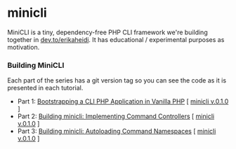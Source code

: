 # minicli

MiniCLI is a tiny, dependency-free PHP CLI framework we're building together in [dev.to/erikaheidi](dev.to/erikaheidi). It has educational / experimental purposes as motivation.

### Building MiniCLI

Each part of the series has a git version tag so you can see the code as it is presented in each tutorial.

 - Part 1: [Bootstrapping a CLI PHP Application in Vanilla PHP](https://dev.to/erikaheidi/bootstrapping-a-cli-php-application-in-vanilla-php-4ee) [ [minicli v.0.1.0](https://github.com/erikaheidi/minicli/tree/0.1.0) ]
 - Part 2: [Building minicli: Implementing Command Controllers](https://dev.to/erikaheidi/php-in-the-command-line-implementing-command-controllers-13lh) [ [minicli v.0.1.0](https://github.com/erikaheidi/minicli/tree/0.1.2) ]
 - Part 3: [Building minicli: Autoloading Command Namespaces](https://dev.to/erikaheidi/building-minicli-autoloading-command-namespaces-3ljm) [ [minicli v.0.1.0](https://github.com/erikaheidi/minicli/tree/0.1.3) ]
